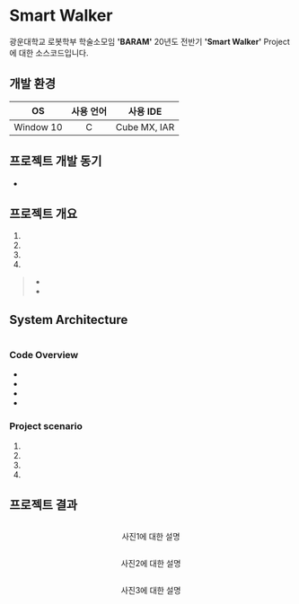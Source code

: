 # Smart Walker

광운대학교 로봇학부 학술소모임 **'BARAM'** 20년도 전반기 **'Smart Walker'** Project에 대한 소스코드입니다.  

## 개발 환경
|OS|사용 언어|사용 IDE|
|:---:|:---:|:---:|
| Window 10 | C | Cube MX, IAR |

## 프로젝트 개발 동기

-  

## 프로젝트 개요
1.   
2.  
3.  
4. 
> - 
> - 

## System Architecture
<p align="center"><img src=" " width="600px"></p>  


### Code Overview  
- 
- 
- 
- 

### Project scenario

1. 
2. 
3. 
4. 


## 프로젝트 결과

<p align="center"><img src=" " width="500px"></p>  
<p align="center"> 사진1에 대한 설명 </p>  

<p align="center"><img src=" " width="500px"></p>  
<p align="center"> 사진2에 대한 설명 </p>  

<p align="center"><img src=" " width="500px"></p>  
<p align="center"> 사진3에 대한 설명 </p>  

